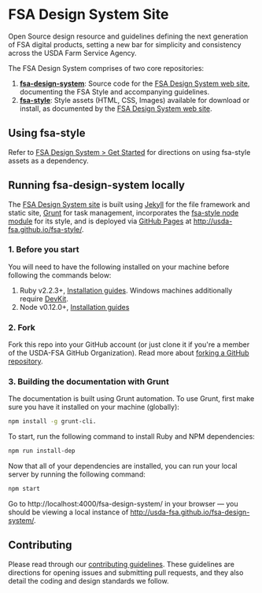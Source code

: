 # FSA Design System Site

Open Source design resource and guidelines defining the next generation of FSA digital products, setting a new bar for simplicity and consistency across the USDA Farm Service Agency.

The FSA Design System comprises of two core repositories:

1. **[fsa-design-system](https://github.com/USDA-FSA/fsa-style/)**: Source code for the [FSA Design System web site](http://usda-fsa.github.io/fsa-design-system), documenting the FSA Style and accompanying guidelines.
1. **[fsa-style](https://github.com/USDA-FSA/fsa-style/)**: Style assets (HTML, CSS, Images) available for download or install, as documented by the [FSA Design System web site](http://usda-fsa.github.io/fsa-design-system).

## Using fsa-style

Refer to [FSA Design System > Get Started](http://usda-fsa.github.io/fsa-design-system/getting-started/) for directions on using fsa-style assets as a dependency.

## Running fsa-design-system locally

The [FSA Design System site](http://usda-fsa.github.io/fsa-design-system) is built using [Jekyll]() for the file framework and static site, [Grunt](http://gruntjs.com/) for task management, incorporates the [fsa-style node module](https://www.npmjs.com/package/fsa-style) for its style, and is deployed via [GitHub Pages](https://pages.github.com/) at http://usda-fsa.github.io/fsa-style/.

### 1. Before you start

You will need to have the following installed on your machine before following the commands below:

1. Ruby v2.2.3+, [Installation guides](https://www.ruby-lang.org/en/documentation/installation/). Windows machines additionally require [DevKit](http://rubyinstaller.org/add-ons/devkit/).
1. Node v0.12.0+, [Installation guides](https://nodejs.org/en/download/)

### 2. Fork

Fork this repo into your GitHub account (or just clone it if you're a member of the USDA-FSA GitHub Organization). Read more about [forking a GitHub repository](https://help.github.com/articles/fork-a-repo).

### 3. Building the documentation with Grunt

The documentation is built using Grunt automation. To use Grunt, first make sure you have it installed on your machine (globally):

```sh
npm install -g grunt-cli.
```

To start, run the following command to install Ruby and NPM dependencies:

```sh
npm run install-dep
```

Now that all of your dependencies are installed, you can run your local server by running the following command:

```sh
npm start
```

Go to http://localhost:4000/fsa-design-system/ in your browser — you should be viewing a local instance of http://usda-fsa.github.io/fsa-design-system/.

## Contributing

Please read through our [contributing guidelines](https://github.com/USDA-FSA/fsa-design-system/blob/gh-pages/CONTRIBUTING.md). These guidelines are directions for opening issues and submitting pull requests, and they also detail the coding and design standards we follow.
